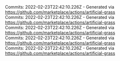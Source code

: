 Commits: 2022-02-23T22:42:10.226Z - Generated via https://github.com/marketplace/actions/artificial-grass
<br>
Commits: 2022-02-23T22:42:10.226Z - Generated via https://github.com/marketplace/actions/artificial-grass
<br>
Commits: 2022-02-23T22:42:10.226Z - Generated via https://github.com/marketplace/actions/artificial-grass
<br>
Commits: 2022-02-23T22:42:10.226Z - Generated via https://github.com/marketplace/actions/artificial-grass
<br>
Commits: 2022-02-23T22:42:10.226Z - Generated via https://github.com/marketplace/actions/artificial-grass
<br>
